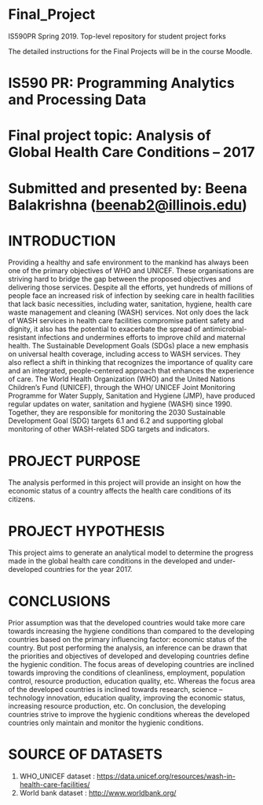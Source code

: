 # Final_Project
IS590PR Spring 2019. Top-level repository for student project forks

The detailed instructions for the Final Projects will be in the course Moodle.

# IS590 PR: Programming Analytics and Processing Data
# Final project topic: Analysis of Global Health Care Conditions – 2017
# Submitted and presented by: Beena Balakrishna (beenab2@illinois.edu)

# INTRODUCTION

Providing a healthy and safe environment to the mankind has always been one of the primary objectives of WHO and UNICEF. These organisations are striving hard to bridge the gap between the proposed objectives and delivering those services. Despite all the efforts, yet hundreds of millions of people face an increased risk of infection by seeking care in health facilities that lack basic necessities, including water, sanitation, hygiene, health care waste management and cleaning (WASH) services. Not only does the lack of WASH services in health care facilities compromise patient safety and dignity, it also has the potential to exacerbate the spread of antimicrobial-resistant infections and undermines efforts to improve child and maternal health. 
The Sustainable Development Goals (SDGs) place a new emphasis on universal health coverage, including access to WASH services. They also reflect a shift in thinking that recognizes the importance of quality care and an integrated, people-centered approach that enhances the experience of care. 
The World Health Organization (WHO) and the United Nations Children’s Fund (UNICEF), through the WHO/ UNICEF Joint Monitoring Programme for Water Supply, Sanitation and Hygiene (JMP), have produced regular updates on water, sanitation and hygiene (WASH) since 1990. Together, they are responsible for monitoring the 2030 Sustainable Development Goal (SDG) targets 6.1 and 6.2 and supporting global monitoring of other WASH-related SDG targets and indicators. 

# PROJECT PURPOSE 

The analysis performed in this project will provide an insight on how the economic status of a country affects the health care conditions of its citizens. 

# PROJECT HYPOTHESIS

This project aims to generate an analytical model to determine the progress made in the global health care conditions in the developed and under-developed countries for the year 2017. 

# CONCLUSIONS 

Prior assumption was that the developed countries would take more care towards increasing the hygiene conditions than compared to the developing countries based on the primary influencing factor: economic status of the country. But post performing the analysis, an inference can be drawn that the priorities and objectives of developed and developing countries define the hygienic condition. The focus areas of developing countries are inclined towards improving the conditions of cleanliness, employment, population control, resource production, education quality, etc. Whereas the focus area of the developed countries is inclined towards research, science – technology innovation, education quality, improving the economic status, increasing resource production, etc. On conclusion, the developing countries strive to improve the hygienic conditions whereas the developed countries only maintain and monitor the hygienic conditions. 

# SOURCE OF DATASETS

1. WHO_UNICEF dataset : https://data.unicef.org/resources/wash-in-health-care-facilities/
2. World bank dataset : http://www.worldbank.org/
